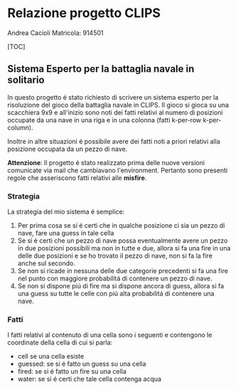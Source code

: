# Relazione progetto CLIPS

Andrea Cacioli
Matricola: 914501

[TOC]

## Sistema Esperto per la battaglia navale in solitario

In questo progetto é stato richiesto di scrivere un sistema esperto per la risoluzione del gioco della battaglia navale in CLIPS.
Il gioco si gioca su una scacchiera 9x9 e all'inizio sono noti dei fatti relativi al numero di posizioni occupate da una nave in una riga e in una colonna (fatti k-per-row k-per-column).

Inoltre in altre situazioni é possibile avere dei fatti noti a priori relativi alla posizione occupata da un pezzo di nave.

**Attenzione**: Il progetto é stato realizzato prima delle nuove versioni comunicate via mail che cambiavano l'environment. Pertanto sono presenti regole che asseriscono fatti relativi alle **misfire**.

### Strategia

La strategia del mio sistema é semplice:

1. Per prima cosa se si é certi che in qualche posizione ci sia un pezzo di nave, fare una guess in tale cella
2. Se si é certi che un pezzo di nave possa eventualmente avere un pezzo in due posizioni possibili ma non in tutte e due, allora si fa una fire in una delle due posizioni e se ho trovato il pezzo di nave, non si fa la fire anche sul secondo.
3. Se non si ricade in nessuna delle due categorie precedenti si fa una fire nel punto con maggiore probabilitá di contenere un pezzo di nave.
4. Se non si dispone piú di fire ma si dispone ancora di guess, allora si fa una guess su tutte le celle con piú alta probabilitá di contenere una nave.

### Fatti

I fatti relativi al contenuto di una cella sono i seguenti e contengono le coordinate della cella di cui si parla:

- cell se una cella esiste
- guessed: se si é fatto un guess su una cella
- fired: se si é fatto un fire su una cella
- water: se si é certi che tale cella contenga acqua
